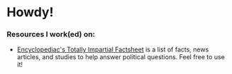 # Howdy!

### Resources I work(ed) on:
- [Encyclopediac's Totally Impartial Factsheet](https://encyclopediac.github.io/Encyclopediac's%20Totally%20Impartial%20Factsheet.html) is a list of facts, news articles, and studies to help answer political questions. Feel free to use it!